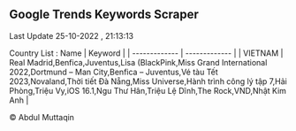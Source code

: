 

## Google Trends Keywords Scraper 
 
Last Update 25-10-2022 , 21:13:13

Country List :
 Name  | Keyword |
| ------------- | ------------- |
| VIETNAM | Real Madrid,Benfica,Juventus,Lisa (BlackPink,Miss Grand International 2022,Dortmund – Man City,Benfica – Juventus,Vé tàu Tết 2023,Novaland,Thời tiết Đà Nẵng,Miss Universe,Hành trình công lý tập 7,Hải Phòng,Triệu Vy,iOS 16.1,Ngu Thư Hân,Triệu Lệ Dĩnh,The Rock,VND,Nhật Kim Anh |



© Abdul Muttaqin 
